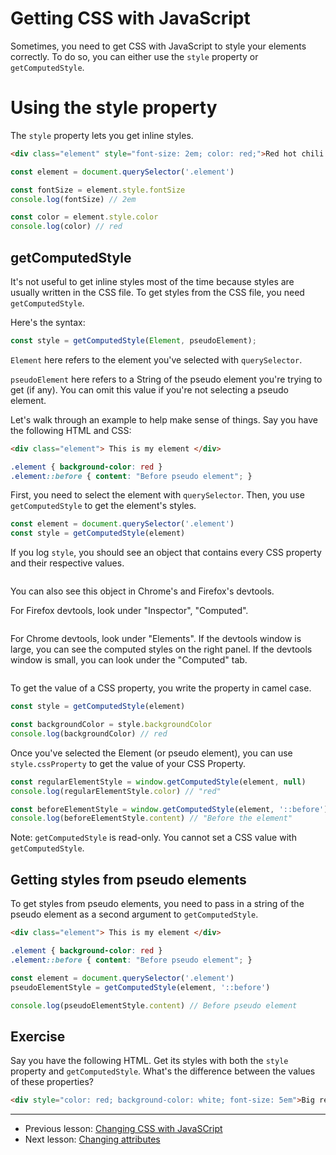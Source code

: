 # Getting CSS with JavaScript

Sometimes, you need to get CSS with JavaScript to style your elements correctly. To do so, you can either use the `style` property or `getComputedStyle`.

# Using the style property

The `style` property lets you get inline styles.

```html
<div class="element" style="font-size: 2em; color: red;">Red hot chili pepper!</div>
```

```js
const element = document.querySelector('.element')

const fontSize = element.style.fontSize
console.log(fontSize) // 2em

const color = element.style.color
console.log(color) // red
```

## getComputedStyle

It's not useful to get inline styles most of the time because styles are usually written in the CSS file. To get styles from the CSS file, you need `getComputedStyle`.

Here's the syntax:

```js
const style = getComputedStyle(Element, pseudoElement);
```

`Element` here refers to the element you've selected with `querySelector`.

`pseudoElement` here refers to a String of the pseudo element you're trying to get (if any). You can omit this value if you're not selecting a pseudo element.

Let's walk through an example to help make sense of things. Say you have the following HTML and CSS:

```html
<div class="element"> This is my element </div>
```

```css
.element { background-color: red }
.element::before { content: "Before pseudo element"; }
```

First, you need to select the element with `querySelector`. Then, you use `getComputedStyle` to get the element's styles.

```js
const element = document.querySelector('.element')
const style = getComputedStyle(element)
```

If you log `style`, you should see an object that contains every CSS property and their respective values.

<figure>
  <img src="/images/2018/" alt="">
  <figcaption></figcaption>
</figure>

You can also see this object in Chrome's and Firefox's devtools.

For Firefox devtools, look under "Inspector", "Computed".

<figure>
  <img src="/images/2018/" alt="">
  <figcaption></figcaption>
</figure>

For Chrome devtools, look under "Elements". If the devtools window is large, you can see the computed styles on the right panel. If the devtools window is small, you can look under the "Computed" tab.

<figure>
  <img src="/images/2018/" alt="">
  <figcaption></figcaption>
</figure>

To get the value of a CSS property, you write the property in camel case.

```js
const style = getComputedStyle(element)

const backgroundColor = style.backgroundColor
console.log(backgroundColor) // red
```

Once you've selected the Element (or pseudo element), you can use `style.cssProperty` to get the value of your CSS Property.

```js
const regularElementStyle = window.getComputedStyle(element, null)
console.log(regularElementStyle.color) // "red"

const beforeElementStyle = window.getComputedStyle(element, '::before')
console.log(beforeElementStyle.content) // "Before the element"
```

Note: `getComputedStyle` is read-only. You cannot set a CSS value with `getComputedStyle`.

## Getting styles from pseudo elements

To get styles from pseudo elements, you need to pass in a string of the pseudo element as a second argument to `getComputedStyle`.

```html
<div class="element"> This is my element </div>
```

```css
.element { background-color: red }
.element::before { content: "Before pseudo element"; }
```

```js
const element = document.querySelector('.element')
pseudoElementStyle = getComputedStyle(element, '::before')

console.log(pseudoElementStyle.content) // Before pseudo element
```

## Exercise

Say you have the following HTML. Get its styles with both the `style` property and `getComputedStyle`. What's the difference between the values of these properties?

```html
<div style="color: red; background-color: white; font-size: 5em">Big red text!</div>
```

---

- Previous lesson: [Changing CSS with JavaSCript](02.changing-css.md)
- Next lesson: [Changing attributes](04.changing-attributes.md)
